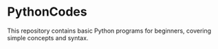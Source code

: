 # PythonCodes
This repository contains basic Python programs for beginners, covering simple concepts and syntax.
